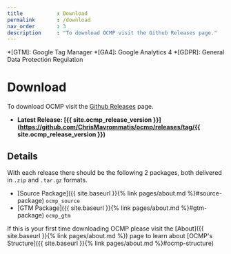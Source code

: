 ```yaml
---
title			: Download
permalink		: /download
nav_order		: 3
description     : "To download OCMP visit the Github Releases page."
---
```


*[GTM]: Google Tag Manager
*[GA4]: Google Analytics 4
*[GDPR]: General Data Protection Regulation

# Download

To download OCMP visit the [Github Releases](https://github.com/ChrisMavrommatis/ocmp/releases) page.

- **Latest Release: [{{ site.ocmp_release_version }}](https://github.com/ChrisMavrommatis/ocmp/releases/tag/{{ site.ocmp_release_version }})**

## Details

With each release there should be the following 2 packages, both delivered in `.zip` and `.tar.gz` formats.

- [Source Package]({{ site.baseurl }}{% link pages/about.md %}#source-package) `ocmp_source`
- [GTM Package]({{ site.baseurl }}{% link pages/about.md %}#gtm-package) `ocmp_gtm`

If this is your first time downloading OCMP please visit the [About]({{ site.baseurl }}{% link pages/about.md %}) page to learn about [OCMP's Structure]({{ site.baseurl }}{% link pages/about.md %}#ocmp-structure)
